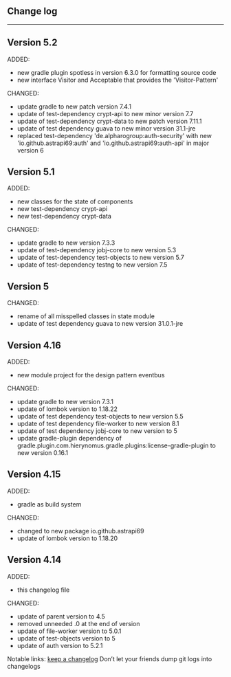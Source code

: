 ## Change log
----------------------

Version 5.2
-------------

ADDED:

- new gradle plugin spotless in version 6.3.0 for formatting source code
- new interface Visitor and Acceptable that provides the 'Visitor-Pattern'

CHANGED:

- update gradle to new patch version 7.4.1
- update of test-dependency crypt-api to new minor version 7.7
- update of test-dependency crypt-data to new patch version 7.11.1
- update of test dependency guava to new minor version 31.1-jre
- replaced test-dependency 'de.alpharogroup:auth-security' with new 'io.github.astrapi69:auth' and 'io.github.astrapi69:auth-api' in major version 6

Version 5.1
-------------

ADDED:

- new classes for the state of components
- new test-dependency crypt-api
- new test-dependency crypt-data

CHANGED:

- update gradle to new version 7.3.3
- update of test-dependency jobj-core to new version 5.3
- update of test-dependency test-objects to new version 5.7
- update of test-dependency testng to new version 7.5

Version 5
-------------

CHANGED:

- rename of all misspelled classes in state module
- update of test dependency guava to new version 31.0.1-jre

Version 4.16
-------------

ADDED:

- new module project for the design pattern eventbus

CHANGED:

- update gradle to new version 7.3.1
- update of lombok version to 1.18.22
- update of test dependency test-objects to new version 5.5
- update of test dependency file-worker to new version 8.1
- update of test dependency jobj-core to new version to 5
- update gradle-plugin dependency of gradle.plugin.com.hierynomus.gradle.plugins:license-gradle-plugin to new version 0.16.1

Version 4.15
-------------

ADDED:

- gradle as build system

CHANGED:

- changed to new package io.github.astrapi69
- update of lombok version to 1.18.20

Version 4.14
-------------

ADDED:
 
- this changelog file

CHANGED:

- update of parent version to 4.5
- removed unneeded .0 at the end of version
- update of file-worker version to 5.0.1
- update of test-objects version to 5
- update of auth version to 5.2.1

Notable links:
[keep a changelog](http://keepachangelog.com/en/1.0.0/) Don’t let your friends dump git logs into changelogs

